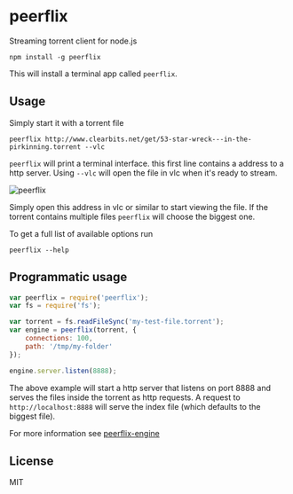 # peerflix

Streaming torrent client for node.js

	npm install -g peerflix

This will install a terminal app called `peerflix`.

## Usage

Simply start it with a torrent file

	peerflix http://www.clearbits.net/get/53-star-wreck---in-the-pirkinning.torrent --vlc

`peerflix` will print a terminal interface. this first line contains a address to a http server.
Using `--vlc` will open the file in vlc when it's ready to stream.

![peerflix](https://raw.github.com/adammw/peerflix/master/screenshot.png)

Simply open this address in vlc or similar to start viewing the file. If the torrent contains multiple files `peerflix` will choose the biggest one.

To get a full list of available options run

	peerflix --help

## Programmatic usage

``` js
var peerflix = require('peerflix');
var fs = require('fs');

var torrent = fs.readFileSync('my-test-file.torrent');
var engine = peerflix(torrent, {
	connections: 100,
	path: '/tmp/my-folder'
});

engine.server.listen(8888);
```

The above example will start a http server that listens on port 8888 and serves the files inside the torrent as http requests.
A request to `http://localhost:8888` will serve the index file (which defaults to the biggest file).

For more information see [peerflix-engine](https://github.com/adammw/peerflix-engine)

## License

MIT
